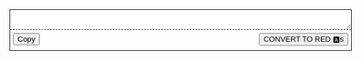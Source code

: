 <html>
<head>

<script src="https://ajax.googleapis.com/ajax/libs/jquery/2.1.1/jquery.min.js"></script>

<script defer="">

function copy() {
  let textarea = document.getElementById("maintext");
  textarea.select();
  document.execCommand("copy");
}

function convertToRedA() {
  var txt = document.getElementById('maintext').value;
  var newtxt = txt.replaceAll("a","🅰");


  var newtxt2 = newtxt.replaceAll("A","🅰");

  document.getElementById('maintext').value = newtxt2;
}

</script>

</head>
<body>


<div id='container' style='width:600px; border:1px solid black;'>
    <textarea id="maintext" style='border-style:none none dashed none; border-color:black; width:100%; display:block;box-sizing:border-box;border-width:1px; margin-bottom:1px;'></textarea>
    <div style='width:100%; box-sizing:border-box; height:35px;padding:5px;'>
        <button class="btn btn-github" style='float:right' onclick="convertToRedA()">CONVERT TO RED 🅰️s
        </button>
        <input class="btn btn-github" type="button" onclick="copy()" value="Copy" />
    </div>
</div>

</body>

</html>
